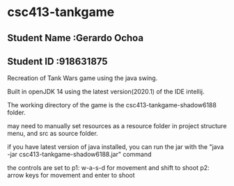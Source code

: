 # csc413-tankgame

## Student Name  :Gerardo Ochoa 
## Student ID    :918631875


Recreation of Tank Wars game using the java swing.

Built in openJDK 14 using the latest version(2020.1) of the IDE intellij.

The working directory of the game is the csc413-tankgame-shadow6188 folder.

may need to manually set resources as a resource folder in project structure menu, and src as source folder.

if you have latest version of java installed, you can run the jar with the "java -jar csc413-tankgame-shadow6188.jar" command

the controls are set to p1: w-a-s-d for movement and shift to shoot
                        p2: arrow keys for movement and enter to shoot 